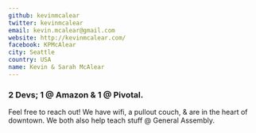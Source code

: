 ```yaml
---
github: kevinmcalear
twitter: kevinmcalear
email: kevin.mcalear@gmail.com
website: http://kevinmcalear.com/
facebook: KPMcAlear
city: Seattle
country: USA
name: Kevin & Sarah McAlear
---
```


### 2 Devs; 1 @ Amazon & 1 @ Pivotal.

Feel free to reach out! We have wifi, a pullout couch, & are in the heart of downtown. We both also help teach stuff @ General Assembly.


